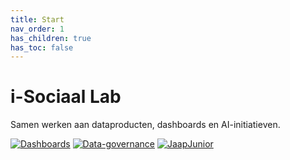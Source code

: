 ```yaml
---
title: Start
nav_order: 1
has_children: true
has_toc: false
---
```


# i-Sociaal Lab

Samen werken aan dataproducten, dashboards en AI-initiatieven.

[![Dashboards](https://img.shields.io/badge/Dashboards-green?style=for-the-badge)](./dashboards)
[![Data-governance](https://img.shields.io/badge/Data_governance-blue?style=for-the-badge)](./data-governance)
[![JaapJunior](https://img.shields.io/badge/JaapJunior-purple?style=for-the-badge)](./jaapjunior)
